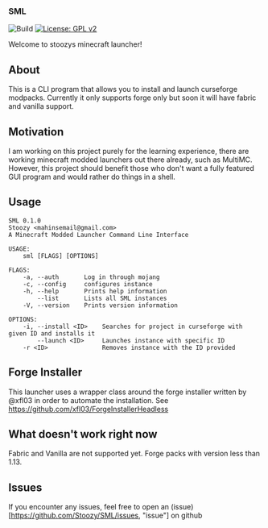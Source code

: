 ### SML

![Build](https://github.com/Stoozy/SML/actions/workflows/rust.yml/badge.svg)
[![License: GPL v2](https://img.shields.io/badge/License-GPL%20v2-blue.svg)](https://www.gnu.org/licenses/old-licenses/gpl-2.0.en.html)

Welcome to stoozys minecraft launcher!

## About

This is a CLI program that allows you to install and launch curseforge modpacks. Currently it only supports forge only but soon it will have fabric and vanilla support.

## Motivation

I am working on this project purely for the learning experience, there are working minecraft modded launchers out there already, such as MultiMC. However, this project should benefit those who don't want a fully featured GUI program and would rather do things in a shell.


## Usage

```
SML 0.1.0
Stoozy <mahinsemail@gmail.com>
A Minecraft Modded Launcher Command Line Interface

USAGE:
    sml [FLAGS] [OPTIONS]

FLAGS:
    -a, --auth       Log in through mojang
    -c, --config     configures instance
    -h, --help       Prints help information
        --list       Lists all SML instances
    -V, --version    Prints version information

OPTIONS:
    -i, --install <ID>    Searches for project in curseforge with given ID and installs it
        --launch <ID>     Launches instance with specific ID
    -r <ID>               Removes instance with the ID provided
```

## Forge Installer

This launcher uses a wrapper class around the forge installer written by @xfl03 in order to automate the installation. See https://github.com/xfl03/ForgeInstallerHeadless

## What doesn't work right now

Fabric and Vanilla are not supported yet. 
Forge packs with version less than 1.13.


## Issues

If you encounter any issues, feel free to open an (issue)[https://github.com/Stoozy/SML/issues, "issue"] on github

